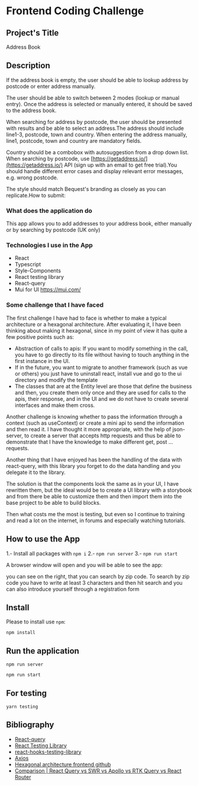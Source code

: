 # Frontend Coding Challenge

## Project's Title

Address Book

## Description

If the address book is empty, the user should be able to lookup address by postcode or enter address manually.

The user should be able to switch between 2 modes (lookup or manual entry). Once the address is selected or manually entered, it should be saved to the address book.

When searching for address by postcode, the user should be presented with results and be able to select an address.The address should include line1-3, postcode, town and country. When entering the address manually, line1, postcode, town and country are mandatory fields.

Country should be a combobox with autosuggestion from a drop down list. When searching by postcode, use [https://getaddress.io/](https://getaddress.io/) API (sign up with an email to get free trial).You should handle different error cases and display relevant error messages, e.g. wrong postcode.

The style should match Bequest's branding as closely as you can replicate.How to submit:

### What does the application do

This app allows you to add addresses to your address book, either manually or by searching by postcode (UK only)

### Technologies I use in the App

- React
- Typescript
- Style-Components
- React testing library
- React-query
- Mui for UI https://mui.com/

### Some challenge that I have faced

The first challenge I have had to face is whether to make a typical architecture or a hexagonal architecture. After evaluating it, I have been thinking about making it hexagonal, since in my point of view it has quite a few positive points such as:

- Abstraction of calls to apis: If you want to modify something in the call, you have to go directly to its file without having to touch anything in the first instance in the UI.
- If in the future, you want to migrate to another framework (such as vue or others) you just have to uninstall react, install vue and go to the ui directory and modify the template
- The classes that are at the Entity level are those that define the business and then, you create them only once and they are used for calls to the apis, their response, and in the UI and we do not have to create several interfaces and make them cross.

Another challenge is knowing whether to pass the information through a context (such as useContext) or create a mini api to send the information and then read it.
I have thought it more appropriate, with the help of json-server, to create a server that accepts http requests and thus be able to demonstrate that I have the knowledge to make different get, post ... requests.

Another thing that I have enjoyed has been the handling of the data with react-query, with this library you forget to do the data handling and you delegate it to the library.

The solution is that the components look the same as in your UI, I have rewritten them, but the ideal would be to create a UI library with a storybook and from there be able to customize them and then import them into the base project to be able to build blocks.

Then what costs me the most is testing, but even so I continue to training and read a lot on the internet, in forums and especially watching tutorials.

## How to use the App

1.- Install all packages with `npm i`
2.- `npm run server`
3.- `npm run start`

A browser window will open and you will be able to see the app:

you can see on the right, that you can search by zip code. To search by zip code you have to write at least 3 characters and then hit search and you can also introduce yourself through a registration form

## Install

Please to install use `npm`:

```
npm install
```

## Run the application

```
npm run server
```

```
npm run start
```

## For testing

```
yarn testing
```

## Bibliography

- [React-query](https://react-query-v3.tanstack.com/)
- [React Testing Library](https://testing-library.com/docs/react-testing-library/intro/)
- [react-hooks-testing-library](https://www.npmjs.com/package/@testing-library/react-hooks)
- [Axios](https://axios-http.com/)
- [Hexagonal architecture frontend github](https://github.com/juanm4/hexagonal-architecture-frontend)
- [Comparison | React Query vs SWR vs Apollo vs RTK Query vs React Router](https://react-query-v3.tanstack.com/comparison)
